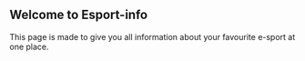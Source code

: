 ## Welcome to Esport-info

This page is made to give you all information about your favourite e-sport at one place.
